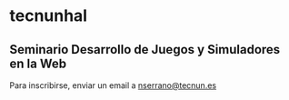 # tecnunhal

## Seminario Desarrollo de Juegos y Simuladores en la Web

Para inscribirse, enviar un email a nserrano@tecnun.es

